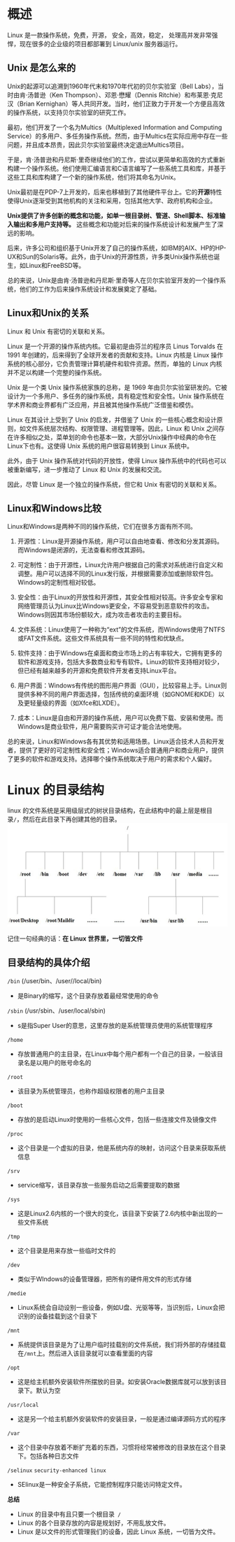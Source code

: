 # 概述

Linux 是一款操作系统，免费，开源， 安全，高效，稳定， 处理高并发非常强悍，现在很多的企业级的项目都部署到 Linux/unix 服务器运行。

## Unix 是怎么来的

Unix的起源可以追溯到1960年代末和1970年代初的贝尔实验室（Bell Labs），当时由肯·汤普逊（Ken Thompson）、邓恩·懋耀（Dennis Ritchie）和布莱恩·克尼汉（Brian Kernighan）等人共同开发。当时，他们正致力于开发一个方便且高效的操作系统，以支持贝尔实验室的研究工作。

最初，他们开发了一个名为Multics（Multiplexed Information and Computing Service）的多用户、多任务操作系统。然而，由于Multics在实际应用中存在一些问题，并且成本昂贵，因此贝尔实验室最终决定退出Multics项目。

于是，肯·汤普逊和丹尼斯·里奇继续他们的工作，尝试以更简单和高效的方式重新构建一个操作系统。他们使用汇编语言和C语言编写了一些系统工具和库，并基于这些工具和库构建了一个新的操作系统，他们将其命名为Unix。

Unix最初是在PDP-7上开发的，后来也移植到了其他硬件平台上。它的**开源**特性使得Unix逐渐受到其他机构的关注和采用，包括其他大学、政府机构和企业。

**Unix提供了许多创新的概念和功能，如单一根目录树、管道、Shell脚本、标准输入输出和多用户支持等。** 这些概念和功能对后来的操作系统设计和发展产生了深远的影响。

后来，许多公司和组织基于Unix开发了自己的操作系统，如IBM的AIX、HP的HP-UX和Sun的Solaris等。此外，由于Unix的开源性质，许多类Unix操作系统也诞生，如Linux和FreeBSD等。

总的来说，Unix是由肯·汤普逊和丹尼斯·里奇等人在贝尔实验室开发的一个操作系统，他们的工作为后来操作系统设计和发展奠定了基础。

## Linux和Unix的关系

Linux 和 Unix 有密切的关联和关系。

Linux 是一个开源的操作系统内核。它最初是由芬兰的程序员 Linus Torvalds 在 1991 年创建的，后来得到了全球开发者的贡献和支持。Linux 内核是 Linux 操作系统的核心部分，它负责管理计算机硬件和软件资源。然而，单独的 Linux 内核并不足以构建一个完整的操作系统。

Unix 是一个类 Unix 操作系统家族的总称，是 1969 年由贝尔实验室研发的。它被设计为一个多用户、多任务的操作系统，具有稳定性和安全性。Unix 操作系统在学术界和商业界都有广泛应用，并且被其他操作系统广泛借鉴和模仿。

Linux 在其设计上受到了 Unix 的启发，并借鉴了 Unix 的一些核心概念和设计原则，如文件系统层次结构、权限管理、进程管理等。因此，Linux 和 Unix 之间存在许多相似之处，菜单划的命令也基本一致，大部分Unix操作中经典的命令在Linux下也有。这使得 Unix 系统的用户很容易转换到 Linux 系统中。

此外，由于 Unix 操作系统对代码的开放性，使得 Linux 操作系统中的代码也可以被重新编写，进一步推动了 Linux 和 Unix 的发展和交流。

因此，尽管 Linux 是一个独立的操作系统，但它和 Unix 有密切的关联和关系。

## Linux和Windows比较

Linux和Windows是两种不同的操作系统，它们在很多方面有所不同。

1. 开源性：Linux是开源操作系统，用户可以自由地查看、修改和分发其源码。而Windows是闭源的，无法查看和修改其源码。

2. 可定制性：由于开源性，Linux允许用户根据自己的需求对系统进行自定义和调整。用户可以选择不同的Linux发行版，并根据需要添加或删除软件包。Windows的定制性相对较低。

3. 安全性：由于Linux的开放性和开源性，其安全性相对较高。许多安全专家和网络管理员认为Linux比Windows更安全，不容易受到恶意软件的攻击。Windows则因其市场份额较大，成为攻击者攻击的主要目标。

4. 文件系统：Linux使用了一种称为“ext”的文件系统，而Windows使用了NTFS或FAT文件系统。这些文件系统具有一些不同的特性和优缺点。

5. 软件支持：由于Windows在桌面和商业市场上的占有率较大，它拥有更多的软件和游戏支持，包括大多数商业和专有软件。Linux的软件支持相对较少，但已经有越来越多的开源和免费软件开发者支持Linux平台。

6. 用户界面：Windows有传统的图形用户界面（GUI），比较容易上手。Linux则提供多种不同的用户界面选择，包括传统的桌面环境（如GNOME和KDE）以及更轻量级的界面（如Xfce和LXDE）。

7. 成本：Linux是自由和开源的操作系统，用户可以免费下载、安装和使用。而Windows是商业软件，用户需要购买许可证才能合法地使用。

总的来说，Linux和Windows各有其优势和适用场景。Linux适合技术人员和开发者，提供了更好的可定制性和安全性；Windows适合普通用户和商业用户，提供了更多的软件和游戏支持。选择哪个操作系统取决于用户的需求和个人偏好。

# Linux 的目录结构

linux 的文件系统是采用级层式的树状目录结构，在此结构中的最上层是根目录`/`，然后在此目录下再创建其他的目录。
![](attachment/Pasted%20image%2020230913001427.png)

  
记住一句经典的话：**在 Linux 世界里，一切皆文件**

## 目录结构的具体介绍

`/bin` (/user/bin、/user//local/bin)
- 是Binary的缩写，这个目录存放着最经常使用的命令

`/sbin` (/usr/sbin、/user/local/sbin)
- s是指Super User的意思，这里存放的是系统管理员使用的系统管理程序

`/home`
- 存放普通用户的主目录，在Linux中每个用户都有一个自己的目录，一般该目录名是以用户的账号命名的

`/root`
- 该目录为系统管理员，也称作超级权限者的用户主目录

`/boot`
- 存放的是启动Linux时使用的一些核心文件，包括一些连接文件及镜像文件

`/proc`
- 这个目录是一个虚拟的目录，他是系统内存的映射，访问这个目录来获取系统信息

`/srv`
- service缩写，该目录存放一些服务启动之后需要提取的数据

`/sys`
- 这是Linux2.6内核的一个很大的变化，该目录下安装了2.6内核中新出现的一些文件系统

`/tmp`
- 这个目录是用来存放一些临时文件的

`/dev`
- 类似于WIndows的设备管理器，把所有的硬件用文件的形式存储

`/medie`
- Linux系统会自动设别一些设备，例如U盘、光驱等等，当识别后，Linux会把识别的设备挂载到这个目录下

`/mnt`
- 系统提供该目录是为了让用户临时挂载别的文件系统，我们将外部的存储挂载在`/mnt`上。然后进入该目录就可以查看里面的内容

`/opt`
- 这是给主机额外安装软件所摆放的目录。如安装Oracle数据库就可以放到该目录下。默认为空

`/usr/local`
- 这是另一个给主机额外安装软件的安装目录，一般是通过编译源码方式的程序

`/var`
- 这个目录中存放着不断扩充着的东西，习惯将经常被修改的目录放在这个目录下。包括各种日志文件

`/selinux` `security-enhanced linux`
- SElinux是一种安全子系统，它能控制程序只能访问特定文件。

**总结**

- Linux 的目录中有且只要一个根目录` /`
- Linux 的各个目录存放的内容是规划好，不用乱放文件。
- Linux 是以文件的形式管理我们的设备，因此 Linux 系统，一切皆为文件。